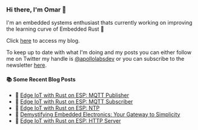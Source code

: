 ### Hi there, I'm Omar 👋

I'm an embedded systems enthusiast thats currently working on improving the learning curve of Embedded Rust 🦀

Click [here](https://apollolabsblog.hashnode.dev/) to access my blog.

To keep up to date with what I'm doing and my posts you can either follow me on Twitter my handle is [@apollolabsdev](https://twitter.com/apollolabsbin) or you can subscribe to the newsletter [here](http://subscribepage.io/apollolabsnewsletter).

<!--
**apollolabsdev/apollolabsdev** is a ✨ _special_ ✨ repository because its `README.md` (this file) appears on your GitHub profile.

Here are some ideas to get you started:

- 🔭 I’m currently working on ...
- 🌱 I’m currently learning ...
- 👯 I’m looking to collaborate on ...
- 🤔 I’m looking for help with ...
- 💬 Ask me about ...
- 📫 How to reach me: ...
- 😄 Pronouns: ...
- ⚡ Fun fact: ...
-->


#### :books: Some Recent Blog Posts
<!-- BLOGPOSTS:START -->
 - 💫 [Edge IoT with Rust on ESP: MQTT Publisher](https://apollolabsblog.hashnode.dev/edge-iot-with-rust-on-esp-mqtt-publisher)
 - 🌮 [Edge IoT with Rust on ESP: MQTT Subscriber](https://apollolabsblog.hashnode.dev/edge-iot-with-rust-on-esp-mqtt-subscriber)
 - 💫 [Edge IoT with Rust on ESP: NTP](https://apollolabsblog.hashnode.dev/edge-iot-with-rust-on-esp-ntp)
 - 🚀 [Demystifying Embedded Electronics: Your Gateway to Simplicity](https://apollolabsblog.hashnode.dev/demystifying-embedded-electronics-your-gateway-to-simplicity)
 - 💫 [Edge IoT with Rust on ESP: HTTP Server](https://apollolabsblog.hashnode.dev/edge-iot-with-rust-on-esp-http-server)<!-- BLOGPOSTS:END -->
